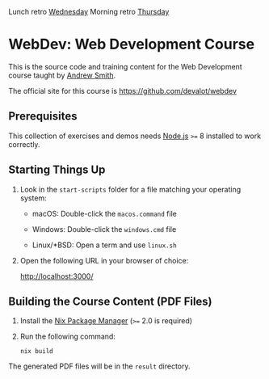 Lunch retro [Wednesday](https://drive.google.com/open?id=1kD9PxUSdisdlqf-Gzhi3e9qgLdiZd3FuZUGtlPZGLl4)
Morning retro [Thursday](https://forms.gle/5ChMHpUt5MpXqdWu5)

WebDev: Web Development Course
==============================

This is the source code and training content for the Web
Development course taught by [Andrew Smith](https://github.com/andrewsouthpaw/).

The official site for this course is
<https://github.com/devalot/webdev>

Prerequisites
-------------

This collection of exercises and demos needs [Node.js][] `>=` 8
installed to work correctly.

Starting Things Up
------------------

  1. Look in the `start-scripts` folder for a file matching your
     operating system:

       - macOS: Double-click the `macos.command` file

       - Windows: Double-click the `windows.cmd` file

       - Linux/*BSD: Open a term and use `linux.sh`

  2. Open the following URL in your browser of choice:

     <http://localhost:3000/>


Building the Course Content (PDF Files)
---------------------------------------

  1. Install the [Nix Package Manager](https://nixos.org/nix/) (`>=`
     2.0 is required)

  2. Run the following command:

         nix build

The generated PDF files will be in the `result` directory.

[pjones]: http://www.devalot.com/about/pjones.html
[node.js]: https://nodejs.org/
